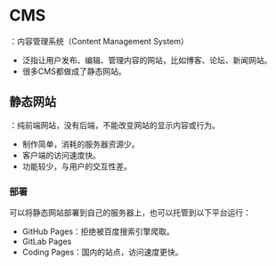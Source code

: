 # CMS

：内容管理系统（Content Management System）
- 泛指让用户发布、编辑、管理内容的网站，比如博客、论坛、新闻网站。
- 很多CMS都做成了静态网站。

## 静态网站

：纯前端网站，没有后端，不能改变网站的显示内容或行为。
- 制作简单，消耗的服务器资源少。
- 客户端的访问速度快。
- 功能较少，与用户的交互性差。

### 部署

可以将静态网站部署到自己的服务器上，也可以托管到以下平台运行：
- GitHub Pages：拒绝被百度搜索引擎爬取。
- GitLab Pages
- Coding Pages：国内的站点，访问速度更快。
